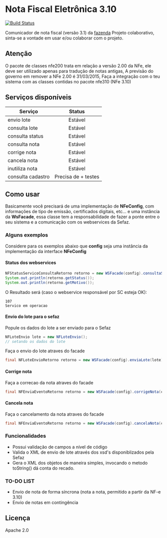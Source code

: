 Nota Fiscal Eletrônica 3.10
===
[![Build Status](https://api.travis-ci.org/fincatto/nfe.png)](http://travis-ci.org/#!/fincatto/nfe)

Comunicador de nota fiscal (versão 3.1) da [fazenda](http://www.nfe.fazenda.gov.br/portal/principal.aspx)
Projeto colaborativo, sinta-se a vontade em usar e/ou colaborar com o projeto.

## Atenção
O pacote de classes nfe200 trata em relação a versão 2.00 da NFe, ele deve ser utilizado apenas para tradução de notas antigas,
A previsão do governo em remover a NFe 2.00 é 31/03/2015, Faça a integração com o teu sistema com as classes contidas no pacote nfe310
(NFe 3.10)

## Serviços disponíveis
| Serviço           | Status              |
| ----------------- | :-----------------: |
| envio lote        | Estável             |
| consulta lote     | Estável             |
| consulta status   | Estável             |
| consulta nota     | Estável             |
| corrige nota      | Estável             |
| cancela nota      | Estável             |
| inutiliza nota    | Estável             |
| consulta cadastro | Precisa de + testes |

## Como usar

Basicamente você precisará de uma implementação de **NFeConfig**, com informações de tipo de emissão, certificados digitais, etc...
e uma instância da **WsFacade**, essa classe tem a responsabilidade de fazer a ponte entre o seu sistema e a comunicação com os webservices da Sefaz.

### Alguns exemplos

Considere para os exemplos abaixo que **config** seja uma instância da implementação da interface **NFeConfig**

#### Status dos webservices
```java
NFStatusServicoConsultaRetorno retorno = new WSFacade(config).consultaStatus(NFUnidadeFederativa.SC);
System.out.println(retorno.getStatus());
System.out.println(retorno.getMotivo());
```

O Resultado será (caso o webservice responsável por SC esteja OK):
```
107
Servico em operacao
```

#### Envio do lote para o sefaz

Popule os dados do lote a ser enviado para o Sefaz

```java
NFLoteEnvio lote = new NFLoteEnvio();
// setando os dados do lote
```

Faça o envio do lote atraves do facade
```java
final NFLoteEnvioRetorno retorno = new WSFacade(config).enviaLote(lote);
```

#### Corrige nota

Faça a correcao da nota atraves do facade
```java
final NFEnviaEventoRetorno retorno = new WSFacade(config).corrigeNota(chaveDeAcessoDaNota, textoCorrecao);
```

#### Cancela nota

Faça o cancelamento da nota atraves do facade
```java
final NFEnviaEventoRetorno retorno = new WSFacade(config).cancelaNota(chaveDeAcessoDaNota, protocoloDaNota, motivoCancelaamento);
```

### Funcionalidades

* Possui validação de campos a nível de código
* Valida o XML de envio de lote através dos xsd's disponiblizados pela Sefaz
* Gera o XML dos objetos de maneira simples, invocando o metodo toString() dá conta do recado.


### TO-DO LIST

 * Envio de nota de forma síncrona (nota a nota, permitido a partir da NF-e 3.10)
 * Envio de notas em contingência

## Licença
Apache 2.0
